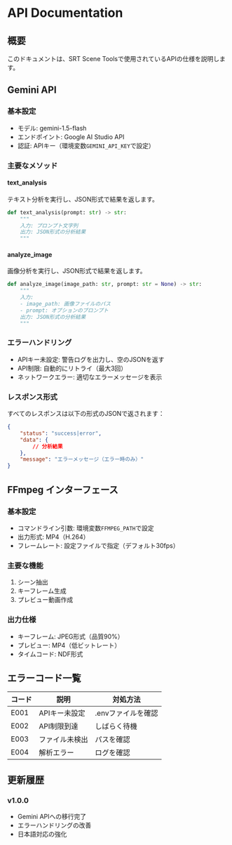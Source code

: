 # API Documentation

## 概要
このドキュメントは、SRT Scene Toolsで使用されているAPIの仕様を説明します。

## Gemini API

### 基本設定
- モデル: gemini-1.5-flash
- エンドポイント: Google AI Studio API
- 認証: APIキー（環境変数`GEMINI_API_KEY`で設定）

### 主要なメソッド

#### text_analysis
テキスト分析を実行し、JSON形式で結果を返します。

```python
def text_analysis(prompt: str) -> str:
    """
    入力: プロンプト文字列
    出力: JSON形式の分析結果
    """
```

#### analyze_image
画像分析を実行し、JSON形式で結果を返します。

```python
def analyze_image(image_path: str, prompt: str = None) -> str:
    """
    入力:
    - image_path: 画像ファイルのパス
    - prompt: オプションのプロンプト
    出力: JSON形式の分析結果
    """
```

### エラーハンドリング
- APIキー未設定: 警告ログを出力し、空のJSONを返す
- API制限: 自動的にリトライ（最大3回）
- ネットワークエラー: 適切なエラーメッセージを表示

### レスポンス形式
すべてのレスポンスは以下の形式のJSONで返されます：

```json
{
    "status": "success|error",
    "data": {
        // 分析結果
    },
    "message": "エラーメッセージ（エラー時のみ）"
}
```

## FFmpeg インターフェース

### 基本設定
- コマンドライン引数: 環境変数`FFMPEG_PATH`で設定
- 出力形式: MP4（H.264）
- フレームレート: 設定ファイルで指定（デフォルト30fps）

### 主要な機能
1. シーン抽出
2. キーフレーム生成
3. プレビュー動画作成

### 出力仕様
- キーフレーム: JPEG形式（品質90%）
- プレビュー: MP4（低ビットレート）
- タイムコード: NDF形式

## エラーコード一覧

| コード | 説明 | 対処方法 |
|--------|------|----------|
| E001 | APIキー未設定 | .envファイルを確認 |
| E002 | API制限到達 | しばらく待機 |
| E003 | ファイル未検出 | パスを確認 |
| E004 | 解析エラー | ログを確認 |

## 更新履歴

### v1.0.0
- Gemini APIへの移行完了
- エラーハンドリングの改善
- 日本語対応の強化 